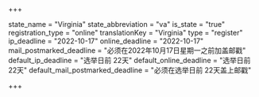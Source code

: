 +++

state_name = "Virginia"
state_abbreviation = "va"
is_state = "true"
registration_type = "online"
translationKey = "Virginia"
type = "register"
ip_deadline = "2022-10-17"
online_deadline = "2022-10-17"
mail_postmarked_deadline = "必须在2022年10月17日星期一之前加盖邮戳"
default_ip_deadline = "选举日前 22天"
default_online_deadline = "选举日前 22天"
default_mail_postmarked_deadline = "必须在选举日前 22天盖上邮戳"

+++